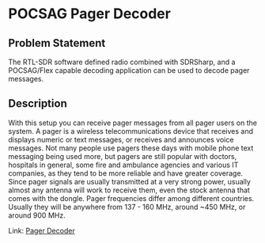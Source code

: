 # POCSAG Pager Decoder
## Problem Statement
The RTL-SDR software defined radio combined with SDRSharp, and a POCSAG/Flex capable decoding application can be used to decode pager messages.
## Description
With this setup you can receive pager messages from all pager users on the system. A pager is a wireless telecommunications device that receives and displays numeric or text messages, or receives and announces voice messages. Not many people use pagers these days with mobile phone text messaging being used more, but pagers are still popular with doctors, hospitals in general, some fire and ambulance agencies and various IT companies, as they tend to be more reliable and have greater coverage. Since pager signals are usually transmitted at a very strong power, usually almost any antenna will work to receive them, even the stock antenna that comes with the dongle. Pager frequencies differ among different countries. Usually they will be anywhere from 137 - 160 MHz, around ~450 MHz, or around 900 MHz.

Link: [Pager Decoder](https://www.rtl-sdr.com/rtl-sdr-tutorial-pocsag-pager-decoding/)
